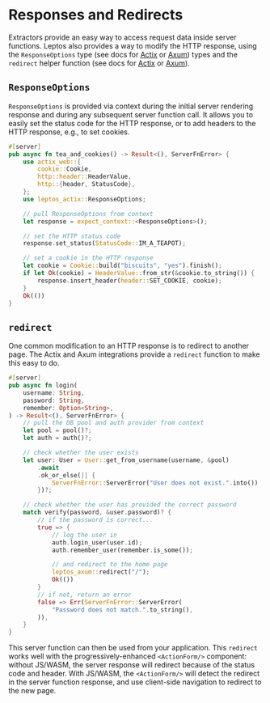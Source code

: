 # Responses and Redirects

Extractors provide an easy way to access request data inside server functions. Leptos also provides a way to modify the HTTP response, using the `ResponseOptions` type (see docs for [Actix](https://docs.rs/leptos_actix/0.7.0-gamma3/leptos_actix/struct.ResponseOptions.html) or [Axum](https://docs.rs/leptos_axum/0.7.0-gamma3/leptos_axum/struct.ResponseOptions.html)) types and the `redirect` helper function (see docs for [Actix](https://docs.rs/leptos_actix/0.7.0-gamma3/leptos_actix/fn.redirect.html) or [Axum](https://docs.rs/leptos_axum/0.7.0-gamma3/leptos_axum/fn.redirect.html)).

## `ResponseOptions`

`ResponseOptions` is provided via context during the initial server rendering response and during any subsequent server function call. It allows you to easily set the status code for the HTTP response, or to add headers to the HTTP response, e.g., to set cookies.

```rust
#[server]
pub async fn tea_and_cookies() -> Result<(), ServerFnError> {
    use actix_web::{
        cookie::Cookie,
        http::header::HeaderValue,
        http::{header, StatusCode},
    };
    use leptos_actix::ResponseOptions;

    // pull ResponseOptions from context
    let response = expect_context::<ResponseOptions>();

    // set the HTTP status code
    response.set_status(StatusCode::IM_A_TEAPOT);

    // set a cookie in the HTTP response
    let cookie = Cookie::build("biscuits", "yes").finish();
    if let Ok(cookie) = HeaderValue::from_str(&cookie.to_string()) {
        response.insert_header(header::SET_COOKIE, cookie);
    }
    Ok(())
}
```

## `redirect`

One common modification to an HTTP response is to redirect to another page. The Actix and Axum integrations provide a `redirect` function to make this easy to do.

```rust
#[server]
pub async fn login(
    username: String,
    password: String,
    remember: Option<String>,
) -> Result<(), ServerFnError> {
    // pull the DB pool and auth provider from context
    let pool = pool()?;
    let auth = auth()?;

    // check whether the user exists
    let user: User = User::get_from_username(username, &pool)
        .await
        .ok_or_else(|| {
            ServerFnError::ServerError("User does not exist.".into())
        })?;

    // check whether the user has provided the correct password
    match verify(password, &user.password)? {
        // if the password is correct...
        true => {
            // log the user in
            auth.login_user(user.id);
            auth.remember_user(remember.is_some());

            // and redirect to the home page
            leptos_axum::redirect("/");
            Ok(())
        }
        // if not, return an error
        false => Err(ServerFnError::ServerError(
            "Password does not match.".to_string(),
        )),
    }
}
```

This server function can then be used from your application. This `redirect` works well with the progressively-enhanced `<ActionForm/>` component: without JS/WASM, the server response will redirect because of the status code and header. With JS/WASM, the `<ActionForm/>` will detect the redirect in the server function response, and use client-side navigation to redirect to the new page.
